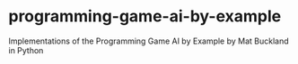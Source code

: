 # programming-game-ai-by-example
Implementations of the Programming Game AI by Example by Mat Buckland in Python
